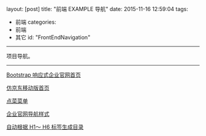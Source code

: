 layout: [post]
title: "前端 EXAMPLE 导航"
date: 2015-11-16 12:59:04
tags:
- 前端
categories:
- 前端
- 其它
id: "FrontEndNavigation"
---

项目导航。

<!-- more -->


---

[Bootstrap 响应式企业官网首页](http://humyang.github.io/front-end-example/bs-exam-calhoun/)

[仿京东移动版首页](http://humyang.github.io/front-end-example/mjd/)

[点菜菜单](http://humyang.github.io/front-end-example/dccd/)

[企业官网导航样式](http://humyang.github.io/front-end-example/lg/)

[自动根据 H1～ H6 标签生成目录](http://humyang.github.io/front-end-example/ml/)
